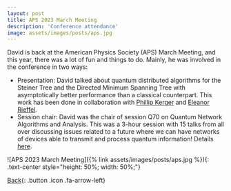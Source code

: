 ```yaml
---
layout: post
title: APS 2023 March Meeting
description: 'Conference attendance'
image: assets/images/posts/aps.jpg
---
```


David is back at the American Physics Society (APS) March Meeting, and this year, there was a lot of fun and things to do. Mainly, he was involved in the conference in two ways:

- Presentation: David talked about quantum distributed algorithms for the Steiner Tree and the Directed Minimum Spanning Tree with asymptotically better performance than a classical counterpart. This work has been done in collaboration with [Phillip Kerger](https://phillipkerger.github.io/) and [Eleanor Rieffel](https://scholar.google.com/citations?user=2UvnS7UAAAAJ&hl=en).
- Session chair: David was the chair of session Q70 on Quantum Network Algorithms and Analysis. This was a 3-hour session with 15 talks from all over discussing issues related to a future where we can have networks of devices able to transmit and process quantum information! Details [here](https://march.aps.org/sessions/Q70).

![APS 2023 March Meeting]({% link assets/images/posts/aps.jpg %}){: .text-center style="height: 50%; width: 50%;"}

[Back](/3-news.html){: .button .icon .fa-arrow-left}
